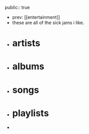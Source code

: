 public:: true

- prev: [[entertainment]]
- these are all of the sick jams i like.
- # artists
- # albums
- # songs
- # playlists
-